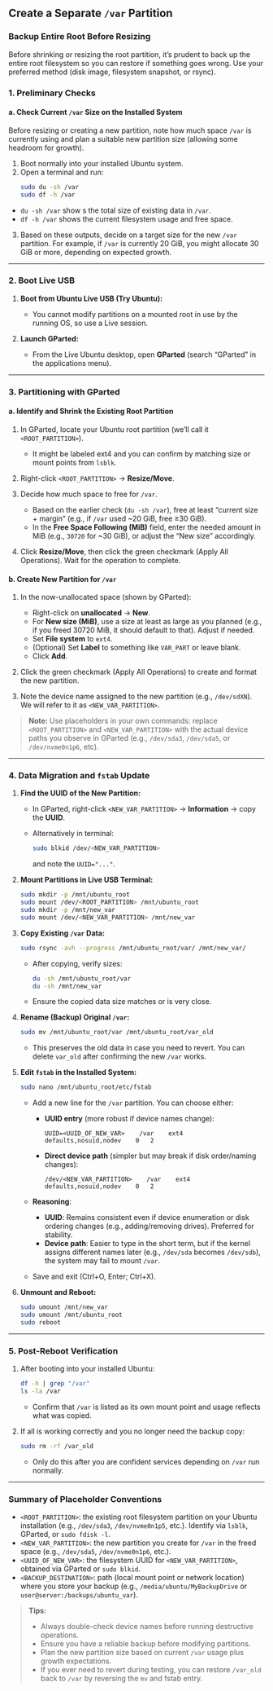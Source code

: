 
## Create a Separate `/var` Partition

### Backup Entire Root Before Resizing

Before shrinking or resizing the root partition, it’s prudent to back up the entire root filesystem so you can restore if something goes wrong. Use your preferred method (disk image, filesystem snapshot, or rsync).

### 1. Preliminary Checks

#### a. Check Current `/var` Size on the Installed System
Before resizing or creating a new partition, note how much space `/var` is currently using and plan a suitable new partition size (allowing some headroom for growth).

1. Boot normally into your installed Ubuntu system.
2. Open a terminal and run:
   ```bash
   sudo du -sh /var
   sudo df -h /var
   ```

* `du -sh /var` show s the total size of existing data in `/var`.
* `df -h /var` shows the current filesystem usage and free space.

3. Based on these outputs, decide on a target size for the new `/var` partition. For example, if `/var` is currently 20 GiB, you might allocate 30 GiB or more, depending on expected growth.

---

### 2. Boot Live USB

1. **Boot from Ubuntu Live USB (Try Ubuntu):**

   * You cannot modify partitions on a mounted root in use by the running OS, so use a Live session.

2. **Launch GParted:**

   * From the Live Ubuntu desktop, open **GParted** (search “GParted” in the applications menu).

---

### 3. Partitioning with GParted

#### a. Identify and Shrink the Existing Root Partition

1. In GParted, locate your Ubuntu root partition (we’ll call it `<ROOT_PARTITION>`).

   * It might be labeled ext4 and you can confirm by matching size or mount points from `lsblk`.
2. Right-click `<ROOT_PARTITION>` → **Resize/Move**.
3. Decide how much space to free for `/var`.

   * Based on the earlier check (`du -sh /var`), free at least “current size + margin” (e.g., if `/var` used \~20 GiB, free ≥30 GiB).
   * In the **Free Space Following (MiB)** field, enter the needed amount in MiB (e.g., `30720` for \~30 GiB), or adjust the “New size” accordingly.
4. Click **Resize/Move**, then click the green checkmark (Apply All Operations). Wait for the operation to complete.

#### b. Create New Partition for `/var`

1. In the now-unallocated space (shown by GParted):

   * Right-click on **unallocated** → **New**.
   * For **New size (MiB)**, use a size at least as large as you planned (e.g., if you freed 30720 MiB, it should default to that). Adjust if needed.
   * Set **File system** to `ext4`.
   * (Optional) Set **Label** to something like `VAR_PART` or leave blank.
   * Click **Add**.
2. Click the green checkmark (Apply All Operations) to create and format the new partition.
3. Note the device name assigned to the new partition (e.g., `/dev/sdXN`). We will refer to it as `<NEW_VAR_PARTITION>`.

> **Note:** Use placeholders in your own commands: replace `<ROOT_PARTITION>` and `<NEW_VAR_PARTITION>` with the actual device paths you observe in GParted (e.g., `/dev/sda3`, `/dev/sda5`, or `/dev/nvme0n1p6`, etc).

---

### 4. Data Migration and `fstab` Update

1. **Find the UUID of the New Partition:**

   * In GParted, right-click `<NEW_VAR_PARTITION>` → **Information** → copy the **UUID**.
   * Alternatively in terminal:

     ```bash
     sudo blkid /dev/<NEW_VAR_PARTITION>
     ```

     and note the `UUID="..."`.

2. **Mount Partitions in Live USB Terminal:**

   ```bash
   sudo mkdir -p /mnt/ubuntu_root
   sudo mount /dev/<ROOT_PARTITION> /mnt/ubuntu_root
   sudo mkdir -p /mnt/new_var
   sudo mount /dev/<NEW_VAR_PARTITION> /mnt/new_var
   ```

3. **Copy Existing `/var` Data:**

   ```bash
   sudo rsync -avh --progress /mnt/ubuntu_root/var/ /mnt/new_var/
   ```

   * After copying, verify sizes:

     ```bash
     du -sh /mnt/ubuntu_root/var
     du -sh /mnt/new_var
     ```
   * Ensure the copied data size matches or is very close.

4. **Rename (Backup) Original `/var`:**

   ```bash
   sudo mv /mnt/ubuntu_root/var /mnt/ubuntu_root/var_old
   ```

   * This preserves the old data in case you need to revert. You can delete `var_old` after confirming the new `/var` works.

5. **Edit `fstab` in the Installed System:**

   ```bash
   sudo nano /mnt/ubuntu_root/etc/fstab
   ```

   * Add a new line for the `/var` partition. You can choose either:

     * **UUID entry** (more robust if device names change):

       ```
       UUID=<UUID_OF_NEW_VAR>    /var    ext4    defaults,nosuid,nodev    0   2
       ```
     * **Direct device path** (simpler but may break if disk order/naming changes):

       ```
       /dev/<NEW_VAR_PARTITION>    /var    ext4    defaults,nosuid,nodev    0   2
       ```
   * **Reasoning**:

     * **UUID**: Remains consistent even if device enumeration or disk ordering changes (e.g., adding/removing drives). Preferred for stability.
     * **Device path**: Easier to type in the short term, but if the kernel assigns different names later (e.g., `/dev/sda` becomes `/dev/sdb`), the system may fail to mount `/var`.
   * Save and exit (Ctrl+O, Enter; Ctrl+X).

6. **Unmount and Reboot:**

   ```bash
   sudo umount /mnt/new_var
   sudo umount /mnt/ubuntu_root
   sudo reboot
   ```

---

### 5. Post-Reboot Verification

1. After booting into your installed Ubuntu:

   ```bash
   df -h | grep "/var"
   ls -la /var
   ```

   * Confirm that `/var` is listed as its own mount point and usage reflects what was copied.
2. If all is working correctly and you no longer need the backup copy:

   ```bash
   sudo rm -rf /var_old
   ```

   * Only do this after you are confident services depending on `/var` run normally.

---

### Summary of Placeholder Conventions

* `<ROOT_PARTITION>`: the existing root filesystem partition on your Ubuntu installation (e.g., `/dev/sda3`, `/dev/nvme0n1p5`, etc.). Identify via `lsblk`, GParted, or `sudo fdisk -l`.
* `<NEW_VAR_PARTITION>`: the new partition you create for `/var` in the freed space (e.g., `/dev/sda5`, `/dev/nvme0n1p6`, etc.).
* `<UUID_OF_NEW_VAR>`: the filesystem UUID for `<NEW_VAR_PARTITION>`, obtained via GParted or `sudo blkid`.
* `<BACKUP_DESTINATION>`: path (local mount point or network location) where you store your backup (e.g., `/media/ubuntu/MyBackupDrive` or `user@server:/backups/ubuntu_var`).

> **Tips:**
>
> * Always double-check device names before running destructive operations.
> * Ensure you have a reliable backup before modifying partitions.
> * Plan the new partition size based on current `/var` usage plus growth expectations.
> * If you ever need to revert during testing, you can restore `/var_old` back to `/var` by reversing the `mv` and fstab entry.

